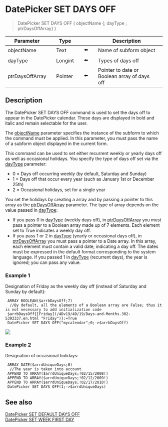 # DatePicker SET DAYS OFF

> DatePicker SET DAYS OFF ( objectName {; dayType ; ptrDaysOffArray} )

| Parameter |     | Type |     |     |     | Description |     |
| --- | --- | --- | --- | --- | --- | --- | --- |
| objectName |     | Text |     | ⬅️ |     | Name of subform object |     |
| dayType |     | Longint |     | ⬅️ |     | Types of days off |     |
| ptrDaysOffArray |     | Pointer |     | ⬅️ |     | Pointer to date or Boolean array of days off |     |

## Description

The DatePicker SET DAYS OFF command is used to set the days off to appear in the DatePicker calendar. These days are displayed in bold and italic and remain selectable for the user.

The [objectName](# "Name of subform object") parameter specifies the instance of the subform to which the command must be applied. In this parameter, you must pass the name of a subform object displayed in the current form.

This command can be used to set either recurrent weekly or yearly days off as well as occasional holidays. You specify the type of days off set via the [dayType](# "Types of days off") parameter:

* 0 = Days off occurring weekly (by default, Saturday and Sunday)
* 1 = Days off that occur every year (such as January 1st or December 25th)
* 2 = Occasional holidays, set for a single year

You set the holidays by creating a array and by passing a pointer to this array as the [ptrDaysOffArray](# "Pointer to date or Boolean array of days off") parameter. The type of array depends on the value passed in [dayType](# "Types of days off"):

* If you pass 0 in [dayType](# "Types of days off") (weekly days off), in [ptrDaysOffArray](# "Pointer to date or Boolean array of days off") you must pass a pointer to a Boolean array made up of 7 elements. Each element set to True indicates a weekly day off.
* If you pass 1 or 2 in [dayType](# "Types of days off") (yearly or occasional days off), in [ptrDaysOffArray](# "Pointer to date or Boolean array of days off") you must pass a pointer to a Date array. In this array, each element must contain a valid date, indicating a day off. The dates must be expressed in the default format corresponding to the system language. If you passed 1 in [dayType](# "Types of days off") (recurrent days), the year is ignored; you can pass any value.

### Example 1  

Designation of Friday as the weekly day off (instead of Saturday and Sunday by default):

```4d
 ARRAY BOOLEAN($arrbDaysOff;7)  
  //By default, all the elements of a Boolean array are False; thus it is not necessary to add initialization code  
 $arrbDaysOff{[Friday](/4Dv19/4D/19/Days-and-Months.302-5393337.en.html "Friday")}:=True  
 DatePicker SET DAYS OFF("mycalendar";0;->$arrbDaysOff)
```

![](https://doc.4d.com/4Dv19/picture/308188/pict308188.en.png)

### Example 2  

Designation of occasional holidays:

```4d
 ARRAY DATE($arrdUniqueDays;0)  
  //The year is taken into account  
 APPEND TO ARRAY($arrdUniqueDays;!02/15/2008!)  
 APPEND TO ARRAY($arrdUniqueDays;!02/12/2009!)  
 APPEND TO ARRAY($arrdUniqueDays;!02/17/2010!)  
 DatePicker SET DAYS OFF(1;->$arrdUniqueDays)
```

## See also

[DatePicker SET DEFAULT DAYS OFF](DatePicker%20SET%20DEFAULT%20DAYS%20OFF.md)  
[DatePicker SET WEEK FIRST DAY](DatePicker%20SET%20WEEK%20FIRST%20DAY.md)

